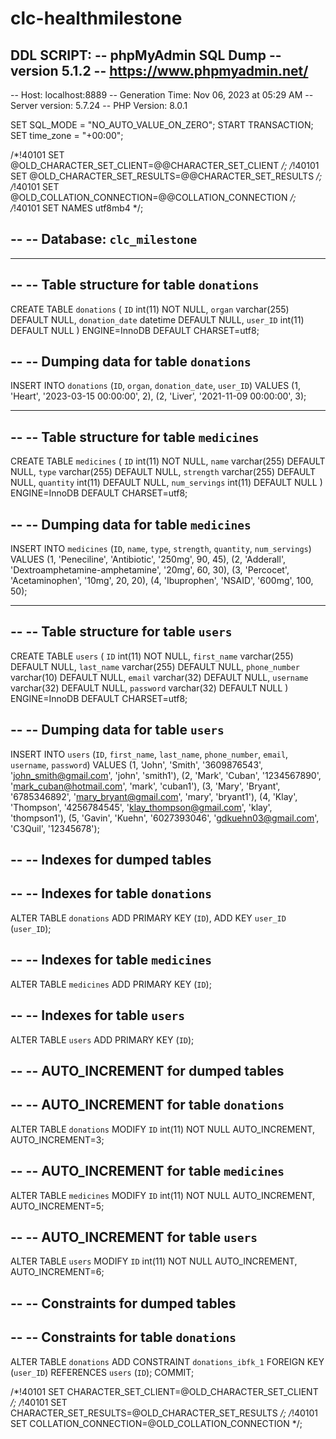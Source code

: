 # clc-healthmilestone









DDL SCRIPT:
-- phpMyAdmin SQL Dump
-- version 5.1.2
-- https://www.phpmyadmin.net/
--
-- Host: localhost:8889
-- Generation Time: Nov 06, 2023 at 05:29 AM
-- Server version: 5.7.24
-- PHP Version: 8.0.1

SET SQL_MODE = "NO_AUTO_VALUE_ON_ZERO";
START TRANSACTION;
SET time_zone = "+00:00";


/*!40101 SET @OLD_CHARACTER_SET_CLIENT=@@CHARACTER_SET_CLIENT */;
/*!40101 SET @OLD_CHARACTER_SET_RESULTS=@@CHARACTER_SET_RESULTS */;
/*!40101 SET @OLD_COLLATION_CONNECTION=@@COLLATION_CONNECTION */;
/*!40101 SET NAMES utf8mb4 */;

--
-- Database: `clc_milestone`
--

-- --------------------------------------------------------

--
-- Table structure for table `donations`
--

CREATE TABLE `donations` (
  `ID` int(11) NOT NULL,
  `organ` varchar(255) DEFAULT NULL,
  `donation_date` datetime DEFAULT NULL,
  `user_ID` int(11) DEFAULT NULL
) ENGINE=InnoDB DEFAULT CHARSET=utf8;

--
-- Dumping data for table `donations`
--

INSERT INTO `donations` (`ID`, `organ`, `donation_date`, `user_ID`) VALUES
(1, 'Heart', '2023-03-15 00:00:00', 2),
(2, 'Liver', '2021-11-09 00:00:00', 3);

-- --------------------------------------------------------

--
-- Table structure for table `medicines`
--

CREATE TABLE `medicines` (
  `ID` int(11) NOT NULL,
  `name` varchar(255) DEFAULT NULL,
  `type` varchar(255) DEFAULT NULL,
  `strength` varchar(255) DEFAULT NULL,
  `quantity` int(11) DEFAULT NULL,
  `num_servings` int(11) DEFAULT NULL
) ENGINE=InnoDB DEFAULT CHARSET=utf8;

--
-- Dumping data for table `medicines`
--

INSERT INTO `medicines` (`ID`, `name`, `type`, `strength`, `quantity`, `num_servings`) VALUES
(1, 'Peneciline', 'Antibiotic', '250mg', 90, 45),
(2, 'Adderall', 'Dextroamphetamine-amphetamine', '20mg', 60, 30),
(3, 'Percocet', 'Acetaminophen', '10mg', 20, 20),
(4, 'Ibuprophen', 'NSAID', '600mg', 100, 50);

-- --------------------------------------------------------

--
-- Table structure for table `users`
--

CREATE TABLE `users` (
  `ID` int(11) NOT NULL,
  `first_name` varchar(255) DEFAULT NULL,
  `last_name` varchar(255) DEFAULT NULL,
  `phone_number` varchar(10) DEFAULT NULL,
  `email` varchar(32) DEFAULT NULL,
  `username` varchar(32) DEFAULT NULL,
  `password` varchar(32) DEFAULT NULL
) ENGINE=InnoDB DEFAULT CHARSET=utf8;

--
-- Dumping data for table `users`
--

INSERT INTO `users` (`ID`, `first_name`, `last_name`, `phone_number`, `email`, `username`, `password`) VALUES
(1, 'John', 'Smith', '3609876543', 'john_smith@gmail.com', 'john', 'smith1'),
(2, 'Mark', 'Cuban', '1234567890', 'mark_cuban@hotmail.com', 'mark', 'cuban1'),
(3, 'Mary', 'Bryant', '6785346892', 'mary_bryant@gmail.com', 'mary', 'bryant1'),
(4, 'Klay', 'Thompson', '4256784545', 'klay_thompson@gmail.com', 'klay', 'thompson1'),
(5, 'Gavin', 'Kuehn', '6027393046', 'gdkuehn03@gmail.com', 'C3Quil', '12345678');

--
-- Indexes for dumped tables
--

--
-- Indexes for table `donations`
--
ALTER TABLE `donations`
  ADD PRIMARY KEY (`ID`),
  ADD KEY `user_ID` (`user_ID`);

--
-- Indexes for table `medicines`
--
ALTER TABLE `medicines`
  ADD PRIMARY KEY (`ID`);

--
-- Indexes for table `users`
--
ALTER TABLE `users`
  ADD PRIMARY KEY (`ID`);

--
-- AUTO_INCREMENT for dumped tables
--

--
-- AUTO_INCREMENT for table `donations`
--
ALTER TABLE `donations`
  MODIFY `ID` int(11) NOT NULL AUTO_INCREMENT, AUTO_INCREMENT=3;

--
-- AUTO_INCREMENT for table `medicines`
--
ALTER TABLE `medicines`
  MODIFY `ID` int(11) NOT NULL AUTO_INCREMENT, AUTO_INCREMENT=5;

--
-- AUTO_INCREMENT for table `users`
--
ALTER TABLE `users`
  MODIFY `ID` int(11) NOT NULL AUTO_INCREMENT, AUTO_INCREMENT=6;

--
-- Constraints for dumped tables
--

--
-- Constraints for table `donations`
--
ALTER TABLE `donations`
  ADD CONSTRAINT `donations_ibfk_1` FOREIGN KEY (`user_ID`) REFERENCES `users` (`ID`);
COMMIT;

/*!40101 SET CHARACTER_SET_CLIENT=@OLD_CHARACTER_SET_CLIENT */;
/*!40101 SET CHARACTER_SET_RESULTS=@OLD_CHARACTER_SET_RESULTS */;
/*!40101 SET COLLATION_CONNECTION=@OLD_COLLATION_CONNECTION */;
